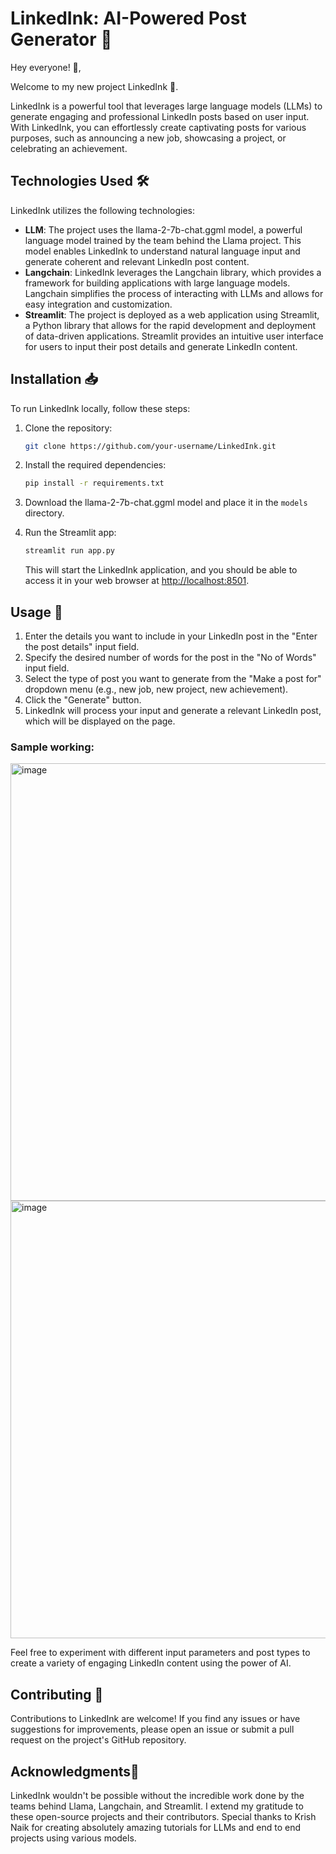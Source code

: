 # LinkedInk: AI-Powered Post Generator 🤖

Hey everyone! 👋,

Welcome to my new project LinkedInk 🚀.

LinkedInk is a powerful tool that leverages large language models (LLMs) to generate engaging and professional LinkedIn posts based on user input. With LinkedInk, you can effortlessly create captivating posts for various purposes, such as announcing a new job, showcasing a project, or celebrating an achievement.

## Technologies Used 🛠️
LinkedInk utilizes the following technologies:

- **LLM**: The project uses the llama-2-7b-chat.ggml model, a powerful language model trained by the team behind the Llama project. This model enables LinkedInk to understand natural language input and generate coherent and relevant LinkedIn post content.
- **Langchain**: LinkedInk leverages the Langchain library, which provides a framework for building applications with large language models. Langchain simplifies the process of interacting with LLMs and allows for easy integration and customization.
- **Streamlit**: The project is deployed as a web application using Streamlit, a Python library that allows for the rapid development and deployment of data-driven applications. Streamlit provides an intuitive user interface for users to input their post details and generate LinkedIn content.

## Installation 📥
To run LinkedInk locally, follow these steps:

1. Clone the repository:
    ```bash
    git clone https://github.com/your-username/LinkedInk.git
    ```

2. Install the required dependencies:
    ```bash
    pip install -r requirements.txt
    ```

3. Download the llama-2-7b-chat.ggml model and place it in the `models` directory.

4. Run the Streamlit app:
    ```bash
    streamlit run app.py
    ```
   This will start the LinkedInk application, and you should be able to access it in your web browser at [http://localhost:8501](http://localhost:8501).

## Usage 🚀
1. Enter the details you want to include in your LinkedIn post in the "Enter the post details" input field.
2. Specify the desired number of words for the post in the "No of Words" input field.
3. Select the type of post you want to generate from the "Make a post for" dropdown menu (e.g., new job, new project, new achievement).
4. Click the "Generate" button.
5. LinkedInk will process your input and generate a relevant LinkedIn post, which will be displayed on the page.
   
### Sample working:

<img width="700" alt="image" src="https://github.com/Sukrit-garg/LinkedInk/assets/101797008/1b5f2b8f-0c72-4394-96e7-3097cfe1ab44">

<img width="700" alt="image" src="https://github.com/Sukrit-garg/LinkedInk/assets/101797008/b66ea6f2-c329-4e19-8e70-497c982de159">



Feel free to experiment with different input parameters and post types to create a variety of engaging LinkedIn content using the power of AI.

## Contributing 🤝
Contributions to LinkedInk are welcome! If you find any issues or have suggestions for improvements, please open an issue or submit a pull request on the project's GitHub repository.

## Acknowledgments🙌
LinkedInk wouldn't be possible without the incredible work done by the teams behind Llama, Langchain, and Streamlit. I extend my gratitude to these open-source projects and their contributors. Special thanks to Krish Naik for creating absolutely amazing tutorials for LLMs and end to end projects using various models.
